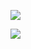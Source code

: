![](https://github-readme-stats.vercel.app/api?username=soolaugust&show_icons=true&count_private=true&theme=algolia)

![](https://github-profile-trophy.vercel.app/?username=soolaugust&theme=flat&column=3&margin-w=80&margin-h=10)
